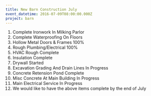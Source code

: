 ```yaml
---
title: New Barn Construction July
event_datetime: 2016-07-09T08:00:00.000Z
project: barn
---
```



1. Complete Ironwork In Milking Parlor
2. Complete Waterproofing On Floors
3. Hollow Metal Doors & Frames 100%
4. Rough Plumbing/Electrical 100%
5. HVAC Rough Complete
6. Insulation Complete
7. Drywall Started
8. Excavation Grading And Drain Lines In Progress
9. Concrete Retension Pond Complete
10. Misc Concrete At Main Building In Progress
11. Main Electrical Service In Progress
12. We would like to have the above items complete by the end of July
